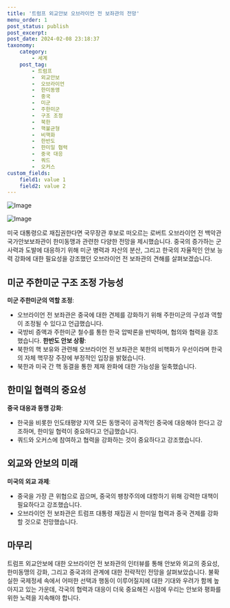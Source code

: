 ```yaml
---
title: '트럼프 외교안보 오브라이언 전 보좌관의 전망'
menu_order: 1
post_status: publish
post_excerpt: 
post_date: 2024-02-08 23:18:37
taxonomy:
    category:
        - 세계
    post_tag:
        - 트럼프
        -  외교안보
        -  오브라이언
        -  한미동맹
        -  중국
        -  미군
        -  주한미군
        -  구조 조정
        -  북한
        -  핵불균형
        -  비핵화
        -  한반도
        -  한미일 협력
        -  중국 대응
        -  쿼드
        -  오커스
custom_fields:
    field1: value 1
    field2: value 2
---
```


![Image](https://imgnews.pstatic.net/image/020/2024/02/07/0003546914_001_20240207073501085.jpg?type=w647)

![Image](https://imgnews.pstatic.net/image/020/2024/02/07/0003546914_002_20240207073501116.jpg?type=w647)

미국 대통령으로 재집권한다면 국무장관 후보로 떠오르는 로버트 오브라이언 전 백악관 국가안보보좌관이 한미동맹과 관련한 다양한 전망을 제시했습니다. 중국의 증가하는 군사력과 도발에 대응하기 위해 미군 병력과 자산의 분산, 그리고 한국의 자율적인 안보 능력 강화에 대한 필요성을 강조했던 오브라이언 전 보좌관의 견해를 살펴보겠습니다.
## 미군 주한미군 구조 조정 가능성
**미군 주한미군의 역할 조정**: 
- 오브라이언 전 보좌관은 중국에 대한 견제를 강화하기 위해 주한미군의 구성과 역할이 조정될 수 있다고 언급했습니다.
- 국방비 증액과 주한미군 철수를 통한 한국 압박론을 반박하며, 협의와 협력을 강조했습니다.
**한반도 안보 상황**:
- 북한의 핵 보유와 관련해 오브라이언 전 보좌관은 북한의 비핵화가 우선이라며 한국의 자체 핵무장 주장에 부정적인 입장을 밝혔습니다.
- 북한과 미국 간 핵 동결을 통한 제재 완화에 대한 가능성을 일축했습니다.
## 한미일 협력의 중요성
**중국 대응과 동맹 강화**:
- 한국을 비롯한 인도태평양 지역 모든 동맹국이 공격적인 중국에 대응해야 한다고 강조하며, 한미일 협력이 중요하다고 언급했습니다.
- 쿼드와 오커스에 참여하고 협력을 강화하는 것이 중요하다고 강조했습니다.
## 외교와 안보의 미래
**미국의 외교 과제**:
- 중국을 가장 큰 위협으로 꼽으며, 중국의 팽창주의에 대항하기 위해 강력한 대책이 필요하다고 강조했습니다.
- 오브라이언 전 보좌관은 트럼프 대통령 재집권 시 한미일 협력과 중국 견제를 강화할 것으로 전망했습니다.
## 마무리
트럼프 외교안보에 대한 오브라이언 전 보좌관의 인터뷰를 통해 안보와 외교의 중요성, 한미동맹의 강화, 그리고 중국과의 관계에 대한 전략적인 전망을 살펴보았습니다. 불확실한 국제정세 속에서 어떠한 선택과 행동이 이루어질지에 대한 기대와 우려가 함께 높아지고 있는 가운데, 각국의 협력과 대응이 더욱 중요해진 시점에 우리는 안보와 평화를 위한 노력을 지속해야 합니다.
